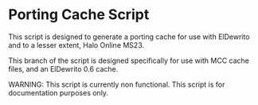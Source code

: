 # Porting Cache Script
This script is designed to generate a porting cache for use with ElDewrito and to a lesser extent, Halo Online MS23.

This branch of the script is designed specifically for use with MCC cache files, and an ElDewrito 0.6 cache.

WARNING: This script is currently non functional. This script is for documentation purposes only.